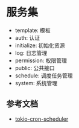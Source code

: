 # 服务集

- template: 模板
- auth: 认证
- initialize: 初始化资源
- log: 日志管理
- permission: 权限管理
- public: 公共接口
- schedule: 调度任务管理
- system: 系统管理

## 参考文档

- [tokio-cron-scheduler](https://crates.io/crates/tokio-cron-scheduler)
